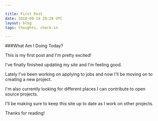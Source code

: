 ```yaml
---

title: First Post
date: 2018-09-14 19:29 UTC
layout: blog
tags: thoughts, check-in

---
```


###What Am I Doing Today?

This is my first post and I'm pretty excited!

I've finally finished updating my site and I'm feeling good.

Lately I've been working on applying to jobs and now I'll be moving on to creating a new project.

I'm also currently looking for different places I can contribute to open source projects.

I'll be making sure to keep this site up to date as I work on other projects.

Thanks for reading!

